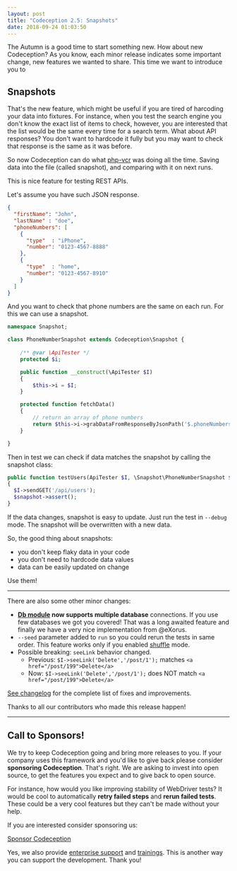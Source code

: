 ```yaml
---
layout: post
title: "Codeception 2.5: Snapshots"
date: 2018-09-24 01:03:50
---
```


The Autumn is a good time to start something new. How about new Codeception?
As you know, each minor release indicates some important change, new features we wanted to share.
This time we want to introduce you to 

## Snapshots

That's the new feature, which might be useful if you are tired of harcoding your data into fixtures. For instance, when you test the search engine you don't know the exact list of items to check, however, you are interested that the list would be the same every time for a search term.
What about API responses? You don't want to hardcode it fully but you may want to check that response is the same as it was before.

So now Codeception can do what [php-vcr](https://github.com/php-vcr/php-vcr) was doing all the time. Saving data into the file (called snapshot), and comparing with it on next runs.

This is nice feature for testing REST APIs.

Let's assume you have such JSON response. 

```json
{
  "firstName": "John",
  "lastName" : "doe",
  "phoneNumbers": [
    {
      "type"  : "iPhone",
      "number": "0123-4567-8888"
    },
    {
      "type"  : "home",
      "number": "0123-4567-8910"
    }
  ]
}
```

And you want to check that phone numbers are the same on each run.
For this we can use a snapshot.

```php
namespace Snapshot;

class PhoneNumberSnapshot extends Codeception\Snapshot {
  
    /** @var \ApiTester */
    protected $i;

    public function __construct(\ApiTester $I)
    {
        $this->i = $I;
    }

    protected function fetchData()
    {
        // return an array of phone numbers
        return $this->i->grabDataFromResponseByJsonPath('$.phoneNumbers[*].number');
    }  

}
```

Then in test we can check if data matches the snapshot by calling the snapshot class:

```php
public function testUsers(ApiTester $I, \Snapshot\PhoneNumberSnapshot $shapsnot)
{  
  $I->sendGET('/api/users');
  $snapshot->assert();
}
```

If the data changes, snapshot is easy to update. Just run the test in `--debug` mode. 
The snapshot will be overwritten with a new data. 

So, the good thing about snapshots:

* you don't keep flaky data in your code
* you don't need to hardcode data values
* data can be easily updated on change

Use them!

---

There are also some other minor changes:

* **[Db module](https://codeception.com/docs/modules/Db#Example-with-multi-databases) now supports multiple database** connections. If you use few databases we got you covered! That was a long awaited feature and finally we have a very nice implementation from @eXorus.
* `--seed` parameter added to `run` so you could rerun the tests in same order. This feature works only if you enabled [shuffle](https://codeception.com/docs/07-AdvancedUsage#Shuffle) mode. 
* Possible breaking: `seeLink` behavior changed.
  * Previous: `$I->seeLink('Delete','/post/1');` matches `<a href="/post/199">Delete</a>`
  * Now: `$I->seeLink('Delete','/post/1');` does NOT match `<a href="/post/199">Delete</a>` 

[See changelog](https://codeception.com/changelog) for the complete list of fixes and improvements.

Thanks to all our contributors who made this release happen!

---

## Call to Sponsors!

We try to keep Codeception going and bring more releases to you. If your company uses this framework and you'd like to give back please consider **sponsoring Codeception**. That's right. We are asking to invest into open source, to get the features you expect and to give back to open source.

For instance, how would you like improving stability of WebDriver tests?
It would be cool to automatically **retry failed steps** and **rerun failed tests**. 
These could be a very cool features but they can't be made without your help. 

If you are interested consider sponsoring us:

<p class="text-center">
<a href="https://docs.google.com/forms/d/e/1FAIpQLSeVJWu2HJTjAE81SLiYJ1xqxAXeNNSCR_GO9R0_4CKka_nFvA/viewform?usp=send_form" class="btn btn-lg btn-success" role="button">Sponsor Codeception</a></p>

Yes, we also provide [enterprise support](http://sdclabs.com/codeception?utm_source=codeception.com&utm_medium=top_menu&utm_term=link&utm_campaign=reference) and [trainings](http://sdclabs.com/trainings?utm_source=codeception.com&utm_medium=top_menu&utm_term=link&utm_campaign=reference). This is another way you can support the development. Thank you!

